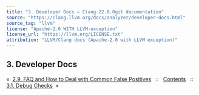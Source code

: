 ```yaml
---
title: "3. Developer Docs — Clang 22.0.0git documentation"
source: "https://clang.llvm.org/docs/analyzer/developer-docs.html"
source_tag: "llvm"
license: "Apache-2.0 WITH LLVM-exception"
license_url: "https://llvm.org/LICENSE.txt"
attribution: "LLVM/Clang docs (Apache-2.0 with LLVM exception)"
---
```

3\. Developer Docs
------------------

«  [2.9. FAQ and How to Deal with Common False Positives](https://clang.llvm.org/docs/analyzer/user-docs/FAQ.html)   ::   [Contents](https://clang.llvm.org/docs/index.html)   ::   [3.1. Debug Checks](https://clang.llvm.org/docs/analyzer/developer-docs/DebugChecks.html)  »